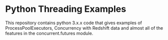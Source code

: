 # Python Threading Examples
This repository contains python 3.x.x code that gives examples of ProcessPoolExecutors, Concurrency with Redshift data and almost all of the features in the concurrent.futures module. 
